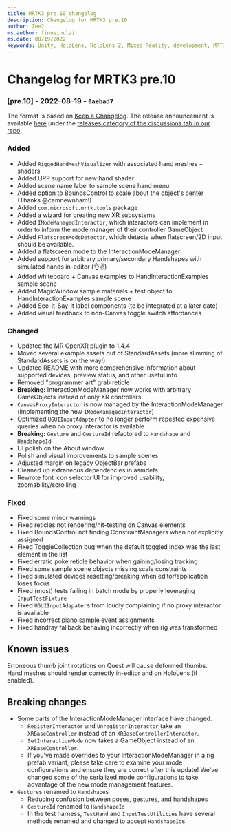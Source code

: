 ```yaml
---
title: MRTK3 pre.10 changelog
description: Changelog for MRTK3 pre.10
author: Zee2
ms.author: finnsinclair
ms.date: 08/19/2022
keywords: Unity, HoloLens, HoloLens 2, Mixed Reality, development, MRTK, MRTK3, MRTK3 preview, MRTK3 public preview, changelog, MRTK3 changelog
---
```


# Changelog for MRTK3 pre.10

### [pre.10] - 2022-08-19 - `0aebad7`
The format is based on [Keep a Changelog](https://keepachangelog.com/en/1.0.0/). The release announcement is available [here](https://github.com/microsoft/MixedRealityToolkit-Unity/discussions/10902) under the [releases category of the discussions tab in our repo](https://github.com/microsoft/MixedRealityToolkit-Unity/discussions/categories/releases).

### Added
- Added `RiggedHandMeshVisualizer` with associated hand meshes + shaders
- Added URP support for new hand shader
- Added scene name label to sample scene hand menu
- Added option to BoundsControl to scale about the object's center (Thanks @camnewnham!)
- Added `com.microsoft.mrtk.tools` package
- Added a wizard for creating new XR subsystems
- Added `IModeManagedInteractor`, which interactors can implement in order to inform the mode manager of their controller GameObject
- Added `FlatscreenModeDetector`, which detects when flatscreen/2D input should be available.
- Added a flatscreen mode to the InteractionModeManager
- Added support for arbitrary primary/secondary Handshapes with simulated hands in-editor (👌✌)
- Added whiteboard + Canvas examples to HandInteractionExamples sample scene
- Added MagicWindow sample materials + test object to HandInteractionExamples sample scene
- Added See-it-Say-it label components (to be integrated at a later date)
- Added visual feedback to non-Canvas toggle switch affordances

### Changed
- Updated the MR OpenXR plugin to 1.4.4
- Moved several example assets out of StandardAssets (more slimming of StandardAssets is on the way!)
- Updated README with more comprehensive information about supported devices, preview status, and other useful info
- Removed "programmer art" grab reticle
- **Breaking:** InteractionModeManager now works with arbitrary GameObjects instead of only XR controllers
- `CanvasProxyInteractor` is now managed by the InteractionModeManager (implementing the new `IModeManagedInteractor`)
- Optimized `UGUIInputAdapter` to no longer perform repeated expensive queries when no proxy interactor is available
- **Breaking:** `Gesture` and `GestureId` refactored to `Handshape` and `HandshapeId`
- UI polish on the About window
- Polish and visual improvements to sample scenes
- Adjusted margin on legacy ObjectBar prefabs
- Cleaned up extraneous dependencies in asmdefs
- Rewrote font icon selector UI for improved usability, zoomability/scrolling

### Fixed
- Fixed some minor warnings
- Fixed reticles not rendering/hit-testing on Canvas elements
- Fixed BoundsControl not finding ConstraintManagers when not explicitly assigned
- Fixed ToggleCollection bug when the default toggled index was the last element in the list
- Fixed erratic poke reticle behavior when gaining/losing tracking
- Fixed some sample scene objects missing scale constraints
- Fixed simulated devices resetting/breaking when editor/application loses focus
- Fixed (most) tests failing in batch mode by properly leveraging `InputTestFixture`
- Fixed `UGUIInputAdapater`s from loudly complaining if no proxy interactor is available
- Fixed incorrect piano sample event assignments
- Fixed handray fallback behaving incorrectly when rig was transformed

## Known issues

Erroneous thumb joint rotations on Quest will cause deformed thumbs. Hand meshes should render correctly in-editor and on HoloLens (if enabled).

## Breaking changes

- Some parts of the InteractionModeManager interface have changed.
    - `RegisterInteractor` and `UnregisterInteractor` take an `XRBaseController` instead of an `XRBaseControllerInteractor`.
    - `SetInteractionMode` now takes a GameObject instead of an `XRBaseController`.
    - If you've made overrides to your InteractionModeManager in a rig prefab variant, please take care to examine your mode configurations and ensure they are correct after this update! We've changed some of the serialized mode configurations to take advantage of the new mode management features.
- `Gesture`s renamed to `Handshape`s
    - Reducing confusion between poses, gestures, and handshapes
    - `GestureId` renamed to `HandshapeId`
    - In the test harness, `TestHand` and `InputTestUtilities` have several methods renamed and changed to accept `HandshapeId`s